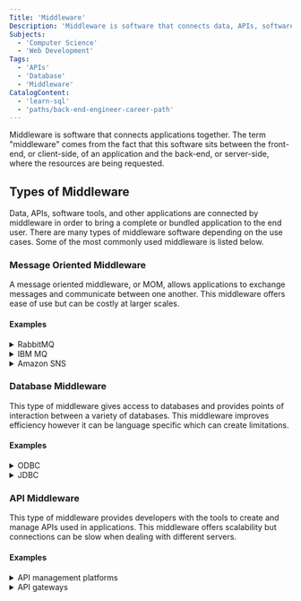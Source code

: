 ```yaml
---
Title: 'Middleware'
Description: 'Middleware is software that connects data, APIs, software tools, and other applications in order to bring a complete application to the end user.'
Subjects:
  - 'Computer Science'
  - 'Web Development'
Tags:
  - 'APIs'
  - 'Database'
  - 'Middleware'
CatalogContent:
  - 'learn-sql'
  - 'paths/back-end-engineer-career-path'
---
```


Middleware is software that connects applications together. The term "middleware" comes from the fact that this software sits between the front-end, or client-side, of an application and the back-end, or server-side, where the resources are being requested.

## Types of Middleware

Data, APIs, software tools, and other applications are connected by middleware in order to bring a complete or bundled application to the end user. There are many types of middleware software depending on the use cases. Some of the most commonly used middleware is listed below.

### Message Oriented Middleware

A message oriented middleware, or MOM, allows applications to exchange messages and communicate between one another. This middleware offers ease of use but can be costly at larger scales.

#### Examples

<details>
  <summary>RabbitMQ</summary>
  RabbitMQ is a messaging broker platform used by applications to send and receive messages.
</details>

<details>
  <summary>IBM MQ</summary>
IBM MQ is another example of message oriented middleware. Some of the core components include messages, message queues and queue manager.
</details>

<details>
  <summary>Amazon SNS</summary>
Amazon simple notification service is a way to manage messaging between applications and users.
</details>

### Database Middleware

This type of middleware gives access to databases and provides points of interaction between a variety of databases. This middleware improves efficiency however it can be language specific which can create limitations.

#### Examples

<details>
  <summary>ODBC</summary>
  Open Database Connectivity is an API used for accessing database management systems.
</details>

<details>
  <summary>JDBC</summary>
Java Database Connectivity is an API that utilizes the Java programming language to access databases.
</details>

### API Middleware

This type of middleware provides developers with the tools to create and manage APIs used in applications. This middleware offers scalability but connections can be slow when dealing with different servers.

#### Examples

<details>
  <summary>API management platforms</summary>
  API management platforms allow developers to access, control, and analyze APIs.
</details>

<details>
  <summary>API gateways</summary>
  API gateways provide services related to user authentication and rate litmiting.
</details>
